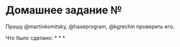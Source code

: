 # Домашнее задание №

Прошу @martinkomitsky, @haseprogram, @kgrechin проверить его.

Что было сделано:
*
*
*